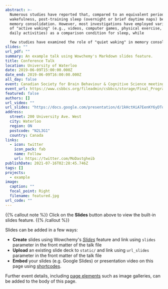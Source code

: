 ```yaml
---
abstract: >-
  Numerous studies have reported that, compared to an equivalent period of
  wakefulness, post-training sleep (overnight or brief daytime naps) benefits
  memory consolidation. However, most investigations have employed various forms
  of "active waking" (e.g., videos, computer games, physical exercise, regular
  daily activities) as a comparison condition for sleep, while

  few studies have examined the role of "quiet waking" in memory consolidation, even though some of the EEG oscillations during quiet waking resemble those present in sleep (e.g., θ activity). Here, we compared the consolidation of declarative (word pair-associates) and non-declarative (marble maze visuo-motor task) learning over a 60-min time interval (with continuous EEG monitoring) filled with either (A) napping; (B) active-waking (watching a video); or (C) quiet-waking (self-guided meditation). Preliminary analyses indicate better recall performance following quiet-waking and napping in the declarative task compared to active waking. For nondeclarative learning, recall performance after quiet-waking and napping without entering slow-wave sleep (SWS) was better than that after active waking or napping with SWS. Together, these results provide evidence that some forms of quiet waking (here: self-guided meditation) can exert beneficial effects on memory consolidation that are similar to those seen with sleep (supported by NSERC).
slides: ""
url_pdf: ""
summary: An example talk using Wowchemy's Markdown slides feature.
title: Conference Talk
location: University of Waterloo
date: 2019-06-09T15:00:00.000Z
date_end: 2019-06-09T16:00:00.000Z
all_day: false
event: Canadian Society for Brain Behaviour & Cognitive Science meeting
event_url: https://www.csbbcs.org/fileadmin/csbbcs/storage/Final_Program_version_7_May_29th.pdf
featured: false
authors: []
url_video: ""
url_slides: "https://docs.google.com/presentation/d/1kHctHiA7EenKY6yDTqLpcrPKdrUx6E57NpEmmAPMhBI/edit?usp=sharing"
address:
  street: 200 University Ave. West
  city: Waterloo
  region: ON
  postcode: "N2L3G1"
  country: Canada
links:
  - icon: twitter
    icon_pack: fab
    name: Follow
    url: https://twitter.com/MoDastgheib
publishDate: 2021-07-16T02:28:45.746Z
tags: []
projects:
  - example
image:
  caption: ""
  focal_point: Right
  filename: featured.jpg
url_code: ""
---
```


{{% callout note %}}
Click on the **Slides** button above to view the built-in slides feature.
{{% /callout %}}

Slides can be added in a few ways:

- **Create** slides using Wowchemy's [*Slides*](https://wowchemy.com/docs/managing-content/#create-slides) feature and link using `slides` parameter in the front matter of the talk file
- **Upload** an existing slide deck to `static/` and link using `url_slides` parameter in the front matter of the talk file
- **Embed** your slides (e.g. Google Slides) or presentation video on this page using [shortcodes](https://wowchemy.com/docs/writing-markdown-latex/).

Further event details, including [page elements](https://wowchemy.com/docs/writing-markdown-latex/) such as image galleries, can be added to the body of this page.
